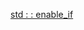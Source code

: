 
[std : : enable_if](https://medium.com/@sidbhasin82/c-templates-what-is-std-enable-if-and-how-to-use-it-fd76d3abbabe)


